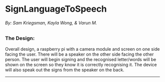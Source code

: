 # SignLanguageToSpeech
###### By: Sam Kriegsman, Kayla Wong, & Varun M.

### The Design:
Overall design, a raspberry pi with a camera module and screen on one side facing the user. There will be a speaker on the other side facing the other person. The user will begin signing and the recognised letter/words will be shown on the screen so they know it is correctly recognising it. The device will also speak out the signs from the speaker on the back. 

---
